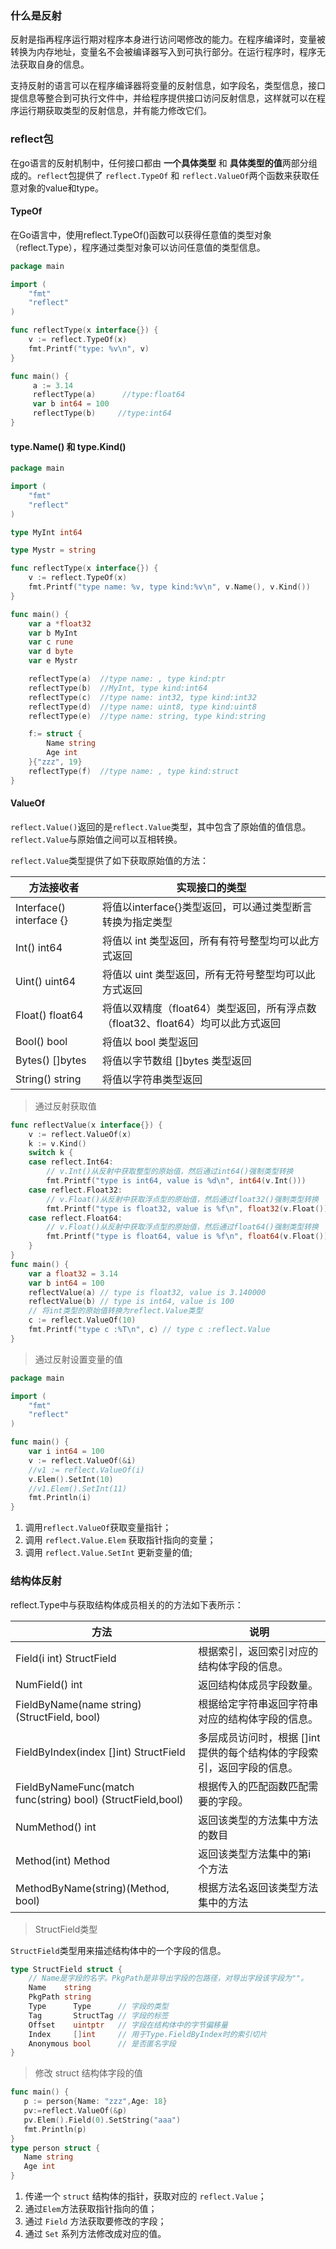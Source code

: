 ### 什么是反射
反射是指再程序运行期对程序本身进行访问喝修改的能力。在程序编译时，变量被转换为内存地址，变量名不会被编译器写入到可执行部分。在运行程序时，程序无法获取自身的信息。

支持反射的语言可以在程序编译器将变量的反射信息，如字段名，类型信息，接口提信息等整合到可执行文件中，并给程序提供接口访问反射信息，这样就可以在程序运行期获取类型的反射信息，并有能力修改它们。


### reflect包
在go语言的反射机制中，任何接口都由 **一个具体类型** 和 **具体类型的值**两部分组成的。`reflect`包提供了 `reflect.TypeOf` 和 `reflect.ValueOf`两个函数来获取任意对象的value和type。

#### TypeOf
在Go语言中，使用reflect.TypeOf()函数可以获得任意值的类型对象（reflect.Type），程序通过类型对象可以访问任意值的类型信息。

```go
package main

import (
	"fmt"
	"reflect"
)

func reflectType(x interface{}) {
	v := reflect.TypeOf(x)
	fmt.Printf("type: %v\n", v)
}

func main() {
	 a := 3.14
	 reflectType(a)      //type:float64
	 var b int64 = 100
	 reflectType(b)     //type:int64
}
```

#### type.Name() 和 type.Kind()
```go
package main

import (
	"fmt"
	"reflect"
)

type MyInt int64

type Mystr = string

func reflectType(x interface{}) {
	v := reflect.TypeOf(x)
	fmt.Printf("type name: %v, type kind:%v\n", v.Name(), v.Kind())
}

func main() {
	var a *float32
	var b MyInt
	var c rune
	var d byte
	var e Mystr

	reflectType(a)	//type name: , type kind:ptr
	reflectType(b)	//MyInt, type kind:int64
	reflectType(c)	//type name: int32, type kind:int32
	reflectType(d)	//type name: uint8, type kind:uint8
	reflectType(e)	//type name: string, type kind:string

	f:= struct {
		Name string
		Age int
	}{"zzz", 19}
	reflectType(f)	//type name: , type kind:struct
}

```

#### ValueOf
`reflect.Value()`返回的是`reflect.Value`类型，其中包含了原始值的值信息。`reflect.Value`与原始值之间可以互相转换。

`reflect.Value`类型提供了如下获取原始值的方法：

|方法接收者|实现接口的类型
|---|---
|Interface() interface {} | 将值以interface{}类型返回，可以通过类型断言转换为指定类型
|Int() int64|将值以 int 类型返回，所有有符号整型均可以此方式返回
|Uint() uint64	|将值以 uint 类型返回，所有无符号整型均可以此方式返回
|Float() float64|将值以双精度（float64）类型返回，所有浮点数（float32、float64）均可以此方式返回
|Bool() bool	|将值以 bool 类型返回
|Bytes() []bytes	|将值以字节数组 []bytes 类型返回
|String() string	|将值以字符串类型返回

> 通过反射获取值
```go
func reflectValue(x interface{}) {
	v := reflect.ValueOf(x)
	k := v.Kind()
	switch k {
	case reflect.Int64:
		// v.Int()从反射中获取整型的原始值，然后通过int64()强制类型转换
		fmt.Printf("type is int64, value is %d\n", int64(v.Int()))
	case reflect.Float32:
		// v.Float()从反射中获取浮点型的原始值，然后通过float32()强制类型转换
		fmt.Printf("type is float32, value is %f\n", float32(v.Float()))
	case reflect.Float64:
		// v.Float()从反射中获取浮点型的原始值，然后通过float64()强制类型转换
		fmt.Printf("type is float64, value is %f\n", float64(v.Float()))
	}
}
func main() {
	var a float32 = 3.14
	var b int64 = 100
	reflectValue(a) // type is float32, value is 3.140000
	reflectValue(b) // type is int64, value is 100
	// 将int类型的原始值转换为reflect.Value类型
	c := reflect.ValueOf(10)
	fmt.Printf("type c :%T\n", c) // type c :reflect.Value
}
```

> 通过反射设置变量的值
```go
package main

import (
	"fmt"
	"reflect"
)

func main() {
	var i int64 = 100
	v := reflect.ValueOf(&i)
	//v1 := reflect.ValueOf(i)
	v.Elem().SetInt(10)
	//v1.Elem().SetInt(11)
	fmt.Println(i)
}
```

1. 调用`reflect.ValueOf`获取变量指针；
2. 调用 `reflect.Value.Elem` 获取指针指向的变量；
3. 调用 `reflect.Value.SetInt` 更新变量的值;

### 结构体反射
reflect.Type中与获取结构体成员相关的的方法如下表所示：

|方法 | 说明
|--- |---
|Field(i int) StructField | 根据索引，返回索引对应的结构体字段的信息。
|NumField() int | 返回结构体成员字段数量。
|FieldByName(name string) (StructField, bool) | 根据给定字符串返回字符串对应的结构体字段的信息。
|FieldByIndex(index []int) StructField | 多层成员访问时，根据 []int 提供的每个结构体的字段索引，返回字段的信息。
|FieldByNameFunc(match func(string) bool) (StructField,bool) | 根据传入的匹配函数匹配需要的字段。
|NumMethod() int | 返回该类型的方法集中方法的数目
| Method(int) Method | 返回该类型方法集中的第i个方法
|MethodByName(string)(Method, bool) |根据方法名返回该类型方法集中的方法

> StructField类型
> 
`StructField`类型用来描述结构体中的一个字段的信息。

```go
type StructField struct {
    // Name是字段的名字。PkgPath是非导出字段的包路径，对导出字段该字段为""。
    Name    string
    PkgPath string
    Type      Type      // 字段的类型
    Tag       StructTag // 字段的标签
    Offset    uintptr   // 字段在结构体中的字节偏移量
    Index     []int     // 用于Type.FieldByIndex时的索引切片
    Anonymous bool      // 是否匿名字段
}
```

> 修改 struct 结构体字段的值

```go
func main() {
   p := person{Name: "zzz",Age: 18}
   pv:=reflect.ValueOf(&p)
   pv.Elem().Field(0).SetString("aaa")
   fmt.Println(p)
}
type person struct {
   Name string
   Age int
}
```

1. 传递一个 `struct` 结构体的指针，获取对应的 `reflect.Value`；
2. 通过`Elem`方法获取指针指向的值；
3. 通过 `Field` 方法获取要修改的字段；
4. 通过 `Set` 系列方法修改成对应的值。
